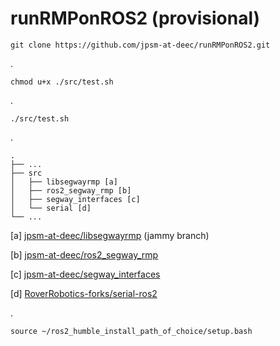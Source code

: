 # runRMPonROS2 (provisional)


    git clone https://github.com/jpsm-at-deec/runRMPonROS2.git
.    

    chmod u+x ./src/test.sh
        
.   

    ./src/test.sh

.

    .
    ├── ...
    ├── src                    
    │   ├── libsegwayrmp [a]
    │   ├── ros2_segway_rmp [b]    
    │   ├── segway_interfaces [c]
    │   └── serial [d]
    └── ...

[a] [jpsm-at-deec/libsegwayrmp](https://github.com/jpsm-at-deec/libsegwayrmp) (jammy branch)

[b] [jpsm-at-deec/ros2_segway_rmp](https://github.com/jpsm-at-deec/ros2_segway_rmp/)

[c] [jpsm-at-deec/segway_interfaces](https://github.com/jpsm-at-deec/segway_interfaces)

[d] [RoverRobotics-forks/serial-ros2](https://github.com/RoverRobotics-forks/serial-ros2)

.

    source ~/ros2_humble_install_path_of_choice/setup.bash


